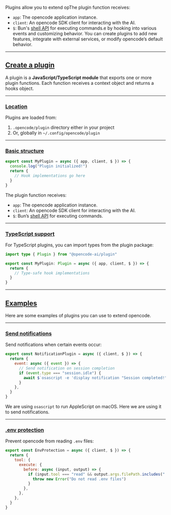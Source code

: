 Plugins allow you to extend opThe plugin function receives:

- `app`: The opencode application instance.
- `client`: An opencode SDK client for interacting with the AI.
- `$`: Bun's [shell API](https://bun.com/docs/runtime/shell) for executing commands.e by hooking into various events and customizing behavior. You can create plugins to add new features, integrate with external services, or modify opencode’s default behavior.

---

## [Create a plugin](#create-a-plugin)

A plugin is a **JavaScript/TypeScript module** that exports one or more plugin functions. Each function receives a context object and returns a hooks object.

---

### [Location](#location)

Plugins are loaded from:

1. `.opencode/plugin` directory either in your project
2. Or, globally in `~/.config/opencode/plugin`

---

### [Basic structure](#basic-structure)

```javascript
export const MyPlugin = async ({ app, client, $ }) => {
  console.log("Plugin initialized!")
  return {
    // Hook implementations go here
  }
}
```

The plugin function receives:

- `app`: The opencode application instance.
- `client`: An opencode SDK client for interacting with the AI.
- `$`: Bun’s [shell API](https://bun.com/docs/runtime/shell) for executing commands.

---

### [TypeScript support](#typescript-support)

For TypeScript plugins, you can import types from the plugin package:

```typescript
import type { Plugin } from "@opencode-ai/plugin"

export const MyPlugin: Plugin = async ({ app, client, $ }) => {
  return {
    // Type-safe hook implementations
  }
}
```

---

## [Examples](#examples)

Here are some examples of plugins you can use to extend opencode.

---

### [Send notifications](#send-notifications)

Send notifications when certain events occur:

```javascript
export const NotificationPlugin = async ({ client, $ }) => {
  return {
    event: async ({ event }) => {
      // Send notification on session completion
      if (event.type === "session.idle") {
        await $`osascript -e 'display notification "Session completed!" with title "opencode"'`
      }
    },
  }
}
```

We are using `osascript` to run AppleScript on macOS. Here we are using it to send notifications.

---

### [.env protection](#env-protection)

Prevent opencode from reading `.env` files:

```javascript
export const EnvProtection = async ({ client, $ }) => {
  return {
    tool: {
      execute: {
        before: async (input, output) => {
          if (input.tool === "read" && output.args.filePath.includes(".env")) {
            throw new Error("Do not read .env files")
          }
        },
      },
    },
  }
}
```
